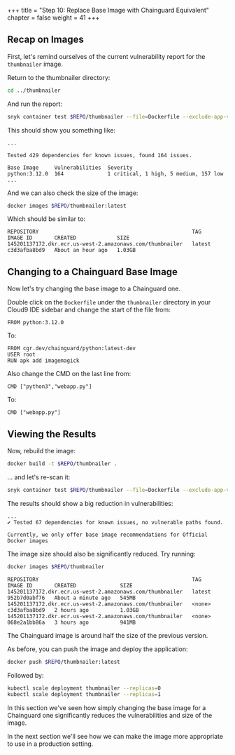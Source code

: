 +++
title = "Step 10: Replace Base Image with Chainguard Equivalent"
chapter = false
weight = 41
+++

## Recap on Images

First, let's remind ourselves of the current vulnerability report for the `thumbnailer` image.

Return to the thumbnailer directory:

```bash
cd ../thumbnailer
```

And run the report:
```bash
snyk container test $REPO/thumbnailer --file=Dockerfile --exclude-app-vulns
```

This should show you something like:

```
...

Tested 429 dependencies for known issues, found 164 issues.

Base Image     Vulnerabilities  Severity
python:3.12.0  164              1 critical, 1 high, 5 medium, 157 low
...
```

And we can also check the size of the image:

```bash
docker images $REPO/thumbnailer:latest
```

Which should be similar to:

```
REPOSITORY                                                 TAG       IMAGE ID       CREATED             SIZE
145201137172.dkr.ecr.us-west-2.amazonaws.com/thumbnailer   latest    c3d3afba8bd9   About an hour ago   1.03GB
```

## Changing to a Chainguard Base Image

Now let's try changing the base image to a Chainguard one.

Double click on the `Dockerfile` under the `thumbnailer` directory in your Cloud9 IDE sidebar and change the start of the file from:
```docker
FROM python:3.12.0
```
To:
```docker
FROM cgr.dev/chainguard/python:latest-dev
USER root
RUN apk add imagemagick
```

Also change the CMD on the last line from:

```docker
CMD ["python3","webapp.py"]
```
To:
```docker
CMD ["webapp.py"]
```

## Viewing the Results

Now, rebuild the image:
```bash
docker build -t $REPO/thumbnailer .
```
 ... and let's re-scan it:
```bash
snyk container test $REPO/thumbnailer --file=Dockerfile --exclude-app-vulns
```

The results should show a big reduction in vulnerabilities:
```text
...
✔ Tested 67 dependencies for known issues, no vulnerable paths found.

Currently, we only offer base image recommendations for Official Docker images
```

The image size should also be significantly reduced. Try running:

```bash
docker images $REPO/thumbnailer
```


```
REPOSITORY                                                 TAG       IMAGE ID       CREATED              SIZE
145201137172.dkr.ecr.us-west-2.amazonaws.com/thumbnailer   latest    952b7d0abf76   About a minute ago   545MB
145201137172.dkr.ecr.us-west-2.amazonaws.com/thumbnailer   <none>    c3d3afba8bd9   2 hours ago          1.03GB
145201137172.dkr.ecr.us-west-2.amazonaws.com/thumbnailer   <none>    068e2a1bb86a   3 hours ago          941MB
```

The Chainguard image is around half the size of the previous version.

As before, you can push the image and deploy the application:


```bash
docker push $REPO/thumbnailer:latest
```

Followed by:

```bash
kubectl scale deployment thumbnailer --replicas=0
kubectl scale deployment thumbnailer --replicas=1
```

In this section we've seen how simply changing the base image for a Chainguard one significantly
reduces the vulnerabilities and size of the image.

In the next section we'll see how we can make the image more appropriate to use in a production
setting.
